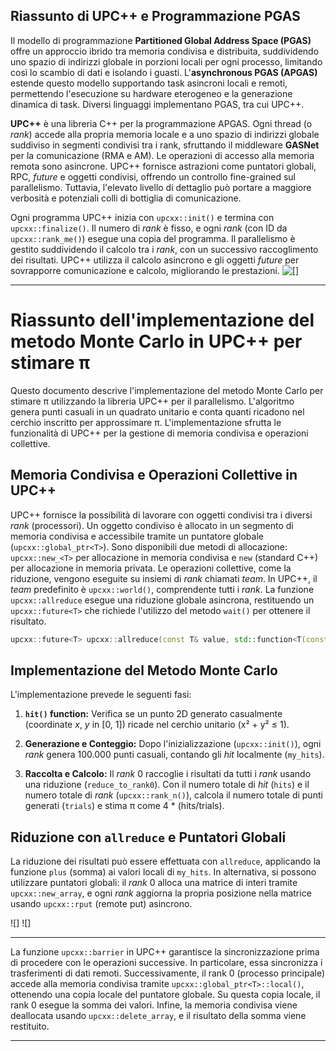 
## Riassunto di UPC++ e Programmazione PGAS

Il modello di programmazione **Partitioned Global Address Space (PGAS)** offre un approccio ibrido tra memoria condivisa e distribuita, suddividendo uno spazio di indirizzi globale in porzioni locali per ogni processo, limitando così lo scambio di dati e isolando i guasti.  L'**asynchronous PGAS (APGAS)** estende questo modello supportando task asincroni locali e remoti, permettendo l'esecuzione su hardware eterogeneo e la generazione dinamica di task.  Diversi linguaggi implementano PGAS, tra cui UPC++.

**UPC++** è una libreria C++ per la programmazione APGAS.  Ogni thread (o *rank*) accede alla propria memoria locale e a uno spazio di indirizzi globale suddiviso in segmenti condivisi tra i rank, sfruttando il middleware **GASNet** per la comunicazione (RMA e AM).  Le operazioni di accesso alla memoria remota sono asincrone.  UPC++ fornisce astrazioni come puntatori globali, RPC, *future* e oggetti condivisi, offrendo un controllo fine-grained sul parallelismo.  Tuttavia, l'elevato livello di dettaglio può portare a maggiore verbosità e potenziali colli di bottiglia di comunicazione.

Ogni programma UPC++ inizia con `upcxx::init()` e termina con `upcxx::finalize()`.  Il numero di *rank* è fisso, e ogni *rank* (con ID da `upcxx::rank_me()`) esegue una copia del programma.  Il parallelismo è gestito suddividendo il calcolo tra i *rank*, con un successivo raccoglimento dei risultati.  UPC++ utilizza il calcolo asincrono e gli oggetti *future* per sovrapporre comunicazione e calcolo, migliorando le prestazioni.  ![[]](_page_2_Figure_5.jpeg)

---

# Riassunto dell'implementazione del metodo Monte Carlo in UPC++ per stimare π

Questo documento descrive l'implementazione del metodo Monte Carlo per stimare π utilizzando la libreria UPC++ per il parallelismo.  L'algoritmo genera punti casuali in un quadrato unitario e conta quanti ricadono nel cerchio inscritto per approssimare π.  L'implementazione sfrutta le funzionalità di UPC++ per la gestione di memoria condivisa e operazioni collettive.

## Memoria Condivisa e Operazioni Collettive in UPC++

UPC++ fornisce la possibilità di lavorare con oggetti condivisi tra i diversi *rank* (processori).  Un oggetto condiviso è allocato in un segmento di memoria condivisa e accessibile tramite un puntatore globale (`upcxx::global_ptr<T>`).  Sono disponibili due metodi di allocazione: `upcxx::new_<T>` per allocazione in memoria condivisa e `new` (standard C++) per allocazione in memoria privata.  Le operazioni collettive, come la riduzione, vengono eseguite su insiemi di *rank* chiamati *team*. In UPC++, il *team* predefinito è `upcxx::world()`, comprendente tutti i *rank*.  La funzione `upcxx::allreduce` esegue una riduzione globale asincrona, restituendo un `upcxx::future<T>` che richiede l'utilizzo del metodo `wait()` per ottenere il risultato.

```c++
upcxx::future<T> upcxx::allreduce(const T& value, std::function<T(const T&, const T&)> op, upcxx::team team = upcxx::world());
```

## Implementazione del Metodo Monte Carlo

L'implementazione prevede le seguenti fasi:

1. **`hit()` function:** Verifica se un punto 2D generato casualmente (coordinate *x*, *y* in [0, 1]) ricade nel cerchio unitario (x² + y² ≤ 1).

2. **Generazione e Conteggio:** Dopo l'inizializzazione (`upcxx::init()`), ogni *rank* genera 100.000 punti casuali, contando gli *hit* localmente (`my_hits`).

3. **Raccolta e Calcolo:** Il *rank* 0 raccoglie i risultati da tutti i *rank* usando una riduzione (`reduce_to_rank0`).  Con il numero totale di *hit* (`hits`) e il numero totale di *rank* (`upcxx::rank_n()`), calcola il numero totale di punti generati (`trials`) e stima π come 4 * (hits/trials).

## Riduzione con `allreduce` e Puntatori Globali

La riduzione dei risultati può essere effettuata con `allreduce`, applicando la funzione `plus` (somma) ai valori locali di `my_hits`.  In alternativa, si possono utilizzare puntatori globali: il *rank* 0 alloca una matrice di interi tramite `upcxx::new_array`, e ogni *rank* aggiorna la propria posizione nella matrice usando `upcxx::rput` (remote put) asincrono.


![[](_page_7_Figure_7.jpeg)]
![[](_page_8_Figure_6.jpeg)]

---

La funzione `upcxx::barrier` in UPC++ garantisce la sincronizzazione prima di procedere con le operazioni successive.  In particolare, essa sincronizza i trasferimenti di dati remoti.  Successivamente, il rank 0 (processo principale) accede alla memoria condivisa tramite `upcxx::global_ptr<T>::local()`, ottenendo una copia locale del puntatore globale.  Su questa copia locale, il rank 0 esegue la somma dei valori. Infine, la memoria condivisa viene deallocata usando `upcxx::delete_array`, e il risultato della somma viene restituito.

---
